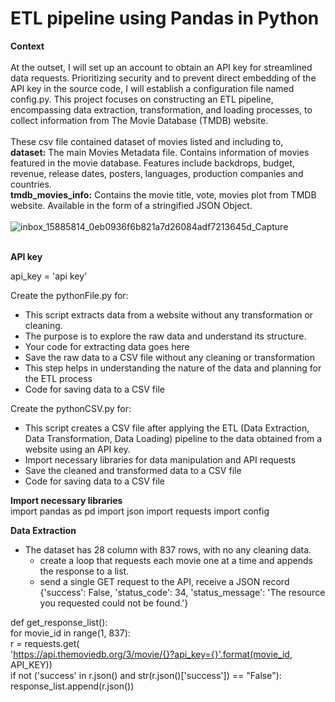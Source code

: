 # ETL pipeline using Pandas in Python

<b>Context</b><br><br>
At the outset, I will set up an account to obtain an API key for streamlined data requests. Prioritizing security and to prevent direct embedding of the API key in the source code, I will establish a configuration file named config.py. This project focuses on constructing an ETL pipeline, encompassing data extraction, transformation, and loading processes, to collect information from The Movie Database (TMDB) website.
<br><br>
These csv file contained dataset of movies listed and including to, <br>
<b>dataset:</b> The main Movies Metadata file. Contains information of movies featured in the movie database. Features include backdrops, budget, revenue, release dates, posters, languages, production companies and countries.<br>
<b>tmdb_movies_info:</b> Contains the movie title, vote, movies plot from TMDB website. Available in the form of a stringified JSON Object.
<br><br>
![inbox_15885814_0eb0936f6b821a7d26084adf7213645d_Capture](https://github.com/Kanangnut/ETL-pipeline-using-Pandas-in-Python/assets/130201193/ccdf51a9-b89d-4a92-8a8d-7d51706eb2dc)
<br><br>

<b>API key</b><br>

api_key = 'api key'

Create the pythonFile.py for:
 - This script extracts data from a website without any transformation or cleaning.
 - The purpose is to explore the raw data and understand its structure.
 - Your code for extracting data goes here
 - Save the raw data to a CSV file without any cleaning or transformation
 - This step helps in understanding the nature of the data and planning for the ETL process
 - Code for saving data to a CSV file

Create the pythonCSV.py for:
 - This script creates a CSV file after applying the ETL (Data Extraction, Data Transformation, Data Loading) pipeline to the data obtained from a website using an API key.
 - Import necessary libraries for data manipulation and API requests
 - Save the cleaned and transformed data to a CSV file
 - Code for saving data to a CSV file

<b>Import necessary libraries</b><br>
import pandas as pd
import json
import requests
import config

<b>Data Extraction</b></br>
 - The dataset has 28 column with 837 rows, with no any cleaning data.
   - create a loop that requests each movie one at a time and appends the response to a list.
   - send a single GET request to the API, receive a JSON record
{'success': False, 'status_code': 34, 'status_message': 'The resource you requested could not be found.'}

def get_response_list():<br>
    for movie_id in range(1, 837):<br>
        r = requests.get(<br>
            'https://api.themoviedb.org/3/movie/{}?api_key={}'.format(movie_id, API_KEY))<br>
        if not ('success' in r.json() and str(r.json()['success']) == "False"):<br>
            response_list.append(r.json())<br>




















